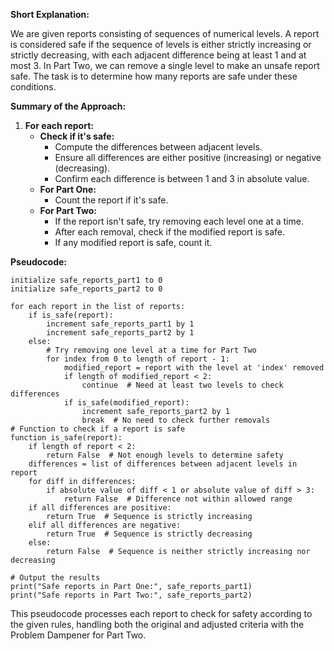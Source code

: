 **Short Explanation:**

We are given reports consisting of sequences of numerical levels. A report is considered safe if the sequence of levels is either strictly increasing or strictly decreasing, with each adjacent difference being at least 1 and at most 3. In Part Two, we can remove a single level to make an unsafe report safe. The task is to determine how many reports are safe under these conditions.

**Summary of the Approach:**

1. **For each report:**
   - **Check if it's safe:**
     - Compute the differences between adjacent levels.
     - Ensure all differences are either positive (increasing) or negative (decreasing).
     - Confirm each difference is between 1 and 3 in absolute value.
   - **For Part One:**
     - Count the report if it's safe.
   - **For Part Two:**
     - If the report isn't safe, try removing each level one at a time.
     - After each removal, check if the modified report is safe.
     - If any modified report is safe, count it.

**Pseudocode:**

```plaintext
initialize safe_reports_part1 to 0
initialize safe_reports_part2 to 0

for each report in the list of reports:
    if is_safe(report):
        increment safe_reports_part1 by 1
        increment safe_reports_part2 by 1
    else:
        # Try removing one level at a time for Part Two
        for index from 0 to length of report - 1:
            modified_report = report with the level at 'index' removed
            if length of modified_report < 2:
                continue  # Need at least two levels to check differences
            if is_safe(modified_report):
                increment safe_reports_part2 by 1
                break  # No need to check further removals
# Function to check if a report is safe
function is_safe(report):
    if length of report < 2:
        return False  # Not enough levels to determine safety
    differences = list of differences between adjacent levels in report
    for diff in differences:
        if absolute value of diff < 1 or absolute value of diff > 3:
            return False  # Difference not within allowed range
    if all differences are positive:
        return True  # Sequence is strictly increasing
    elif all differences are negative:
        return True  # Sequence is strictly decreasing
    else:
        return False  # Sequence is neither strictly increasing nor decreasing

# Output the results
print("Safe reports in Part One:", safe_reports_part1)
print("Safe reports in Part Two:", safe_reports_part2)
```

This pseudocode processes each report to check for safety according to the given rules, handling both the original and adjusted criteria with the Problem Dampener for Part Two.